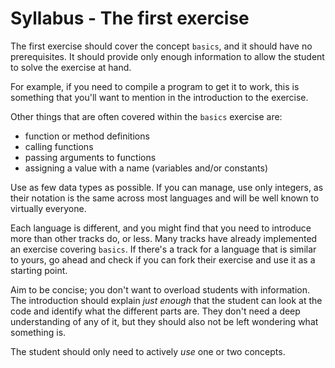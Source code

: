 # Syllabus - The first exercise

The first exercise should cover the concept `basics`, and it should have no prerequisites.
It should provide only enough information to allow the student to solve the exercise at hand.

For example, if you need to compile a program to get it to work, this is something that you'll want to mention in the introduction to the exercise.

Other things that are often covered within the `basics` exercise are:
- function or method definitions
- calling functions
- passing arguments to functions
- assigning a value with a name (variables and/or constants)

Use as few data types as possible.
If you can manage, use only integers, as their notation is the same across most languages and will be well known to virtually everyone.

Each language is different, and you might find that you need to introduce more than other tracks do, or less.
Many tracks have already implemented an exercise covering `basics`.
If there's a track for a language that is similar to yours, go ahead and check if you can fork their exercise and use it as a starting point.

Aim to be concise; you don't want to overload students with information.
The introduction should explain _just enough_ that the student can look at the code and identify what the different parts are.
They don't need a deep understanding of any of it, but they should also not be left wondering what something is.

The student should only need to actively _use_ one or two concepts.
